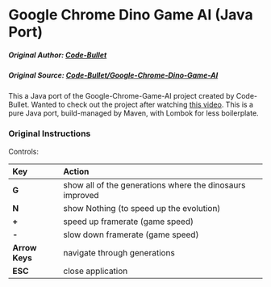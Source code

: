 # Google Chrome Dino Game AI (Java Port)
##### Original Author: [Code-Bullet](https://github.com/Code-Bullet)
##### Original Source: [Code-Bullet/Google-Chrome-Dino-Game-AI](https://github.com/Code-Bullet/Google-Chrome-Dino-Game-AI)

This a Java port of the Google-Chrome-Game-AI project created by Code-Bullet.
Wanted to check out the project after watching [this video](https://www.youtube.com/watch?v=sB_IGstiWlc).
This is a pure Java port, build-managed by Maven, with Lombok for less boilerplate.

### Original Instructions
Controls:

| Key               | Action                                                   | 
| :---------------- | :--------------------------------------------------------| 
|  **G**            | show all of the generations where the dinosaurs improved |
|  **N**            | show Nothing (to speed up the evolution)                 |
|  **+**            | speed up framerate (game speed)                          |
|  **-**            | slow down framerate (game speed)                         |
|  **Arrow Keys**   | navigate through generations                             |
|  **ESC**          | close application                                        |

